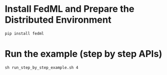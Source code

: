 # Install FedML and Prepare the Distributed Environment
```
pip install fedml
```


# Run the example (step by step APIs)
```
sh run_step_by_step_example.sh 4
```
